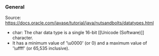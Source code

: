 ### General
Source: https://docs.oracle.com/javase/tutorial/java/nutsandbolts/datatypes.html
- char: The char data type is a single 16-bit [[Unicode (Software)]] character. 
- It has a minimum value of '\u0000' (or 0) and a maximum value of '\uffff' (or 65,535 inclusive).